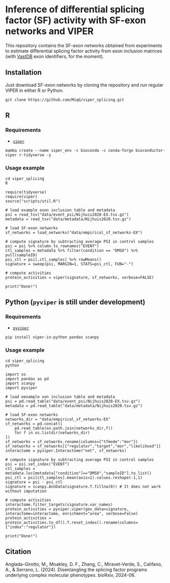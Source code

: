 # Inference of differential splicing factor (SF) activity with SF-exon networks and VIPER

This repository contains the SF-exon networks obtained from experiments to estimate differential splicing factor activity from exon inclusion matrices (with [VastDB](https://vastdb.crg.eu/wiki/Downloads) exon identifiers, for the moment).


## Installation
Just download SF-exon networks by cloning the repository and run regular VIPER in either R or Python.

```{shell}
git clone https://github.com/MiqG/viper_splicing.git
```

## R
### Requirements
- [`viper`](https://www.bioconductor.org/packages/release/bioc/html/viper.html)

```{shell}
mamba create --name viper_env -c bioconda -c conda-forge bioconductor-viper r-tidyverse -y
```

### Usage example
```{shell}
cd viper_splicing
R
```

```{R}
require(tidyverse)
require(viper)
source("scripts/util.R")

# load example exon inclusion table and metadata
psi = read_tsv("data/event_psi/Nijhuis2020-EX.tsv.gz")
metadata = read_tsv("data/metadata/Nijhuis2020.tsv.gz")

# load SF-exon networks
sf_networks = load_networks("data/empirical_sf_networks-EX")

# compute signature by subtracting average PSI in control samples 
psi = psi %>% column_to_rownames("EVENT")
ctl_samples = metadata %>% filter(condition == "DMSO") %>% pull(sampleID)
psi_ctl = psi[,ctl_samples] %>% rowMeans()
signature = sweep(psi, MARGIN=1, STATS=psi_ctl, FUN="-")

# compute activities
protein_activities = viper(signature, sf_networks, verbose=FALSE)

print("Done!")
```

## Python (`pyviper` is still under development)
### Requirements
- [`pyviper`](https://github.com/alevax/pyviper)

```{shell}
pip install viper-in-python pandas scanpy
```

### Usage example
```{shell}
cd viper_splicing
python
```

```{python}
import os
import pandas as pd
import scanpy
import pyviper

# load eexample xon inclusion table and metadata
psi = pd.read_table("data/event_psi/Nijhuis2020-EX.tsv.gz")
metadata = pd.read_table("data/metadata/Nijhuis2020.tsv.gz")

# load SF-exon networks
networks_dir = "data/empirical_sf_networks-EX"
sf_networks = pd.concat([
    pd.read_table(os.path.join(networks_dir,f))
    for f in os.listdir(networks_dir)
])
sf_networks = sf_networks.rename(columns={"tfmode":"mor"})
sf_networks = sf_networks[["regulator","target","mor","likelihood"]]
interactome = pyviper.Interactome("net", sf_networks)

# compute signature by subtracting average PSI in control samples
psi = psi.set_index("EVENT")
ctl_samples = metadata.loc[metadata["condition"]=="DMSO","sampleID"].to_list()
psi_ctl = psi[ctl_samples].mean(axis=1).values.reshape(-1,1)
signature = psi - psi_ctl
signature = scanpy.AnnData(signature.T.fillna(0)) # It does not work without imputation

# compute activities
interactome.filter_targets(signature.var_names)
protein_activities = pyviper.viper(gex_data=signature, interactome=interactome, enrichment="area", verbose=False)
protein_activities = protein_activities.to_df().T.reset_index().rename(columns={"index":"regulator"})

print("Done!")
```

## Citation
Anglada-Girotto, M., Moakley, D. F., Zhang, C., Miravet-Verde, S., Califano, A., & Serrano, L. (2024). Disentangling the splicing factor programs underlying complex molecular phenotypes. bioRxiv, 2024-06.